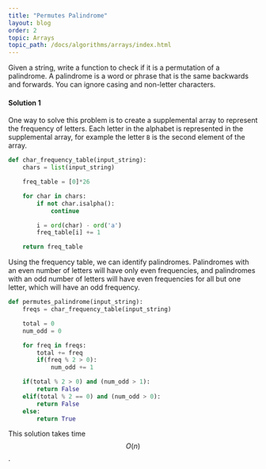 ```yaml
---
title: "Permutes Palindrome"
layout: blog
order: 2
topic: Arrays
topic_path: /docs/algorithms/arrays/index.html
---
```

Given a string, write a function to check if it is a permutation of a palindrome. A palindrome is a word or phrase that is the same backwards and forwards. You can ignore casing and non-letter characters.

#### Solution 1
One way to solve this problem is to create a supplemental array to represent the frequency of letters. Each letter in the alphabet is represented in the supplemental array, for example the letter `B` is the second element of the array.

```python
def char_frequency_table(input_string):
    chars = list(input_string)

    freq_table = [0]*26

    for char in chars:
        if not char.isalpha():
            continue

        i = ord(char) - ord('a')
        freq_table[i] += 1

    return freq_table
```

Using the frequency table, we can identify palindromes. Palindromes with an even number of letters will have only even frequencies, and palindromes with an odd number of letters will have even frequencies for all but one letter, which will have an odd frequency.

```python
def permutes_palindrome(input_string):
    freqs = char_frequency_table(input_string)

    total = 0
    num_odd = 0

    for freq in freqs:
        total += freq
        if(freq % 2 > 0):
            num_odd += 1

    if(total % 2 > 0) and (num_odd > 1):
        return False
    elif(total % 2 == 0) and (num_odd > 0):
        return False
    else:
        return True
```

This solution takes time $$ O(n) $$.